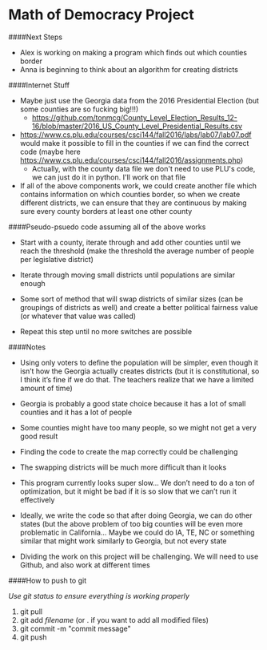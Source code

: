 # Math of Democracy Project

####Next Steps

* Alex is working on making a program which finds out which counties border
* Anna is beginning to think about an algorithm for creating districts

####Internet Stuff

* Maybe just use the Georgia data from the 2016 Presidential Election (but some counties are so fucking big!!!)
  * https://github.com/tonmcg/County_Level_Election_Results_12-16/blob/master/2016_US_County_Level_Presidential_Results.csv
* https://www.cs.plu.edu/courses/csci144/fall2016/labs/lab07/lab07.pdf would make it possible to fill in the counties if we can find the correct code (maybe here https://www.cs.plu.edu/courses/csci144/fall2016/assignments.php)
  * Actually, with the county data file we don't need to use PLU's code, we can just do it in python. I'll work on that file
* If all of the above components work, we could create another file which contains information on which counties border, so when we create different districts, we can ensure that they are continuous by making sure every county borders at least one other county

####Pseudo-psuedo code assuming all of the above works

* Start with a county, iterate through and add other counties until we reach the threshold (make the threshold the average number of people per legislative district)


* Iterate through moving small districts until populations are similar enough


* Some sort of method that will swap districts of similar sizes (can be groupings of districts as well) and create a better political fairness value (or whatever that value was called)


* Repeat this step until no more switches are possible

####Notes

* Using only voters to define the population will be simpler, even though it isn’t how the Georgia actually creates districts (but it is constitutional, so I think it’s fine if we do that. The teachers realize that we have a limited amount of time)


* Georgia is probably a good state choice because it has a lot of small counties and it has a lot of people


* Some counties might have too many people, so we might not get a very good result


* Finding the code to create the map correctly could be challenging


* The swapping districts will be much more difficult than it looks


* This program currently looks super slow… We don’t need to do a ton of optimization, but it might be bad if it is so slow that we can’t run it effectively


* Ideally, we write the code so that after doing Georgia, we can do other states (but the above problem of too big counties will be even more problematic in California… Maybe we could do IA, TE, NC or something similar that might work similarly to Georgia, but not every state


* Dividing the work on this project will be challenging. We will need to use Github, and also work at different times

####How to push to git

*Use git status to ensure everything is working properly*

1. git pull
2. git add *filename* (or . if you want to add all modified files)
3. git commit -m "commit message"
4. git push